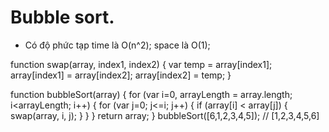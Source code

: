 # Bubble sort.
- Có độ phức tạp time là O(n^2); space là O(1);

function swap(array, index1, index2) {
    var temp = array[index1];
    array[index1] = array[index2];
    array[index2] = temp;
}

function bubbleSort(array) {
    for (var i=0, arrayLength = array.length; i<arrayLength; i++) {
        for (var j=0; j<=i; j++) {
            if (array[i] < array[j]) {
                swap(array, i, j);
            }
        }
    }
    return array;
 }
 bubbleSort([6,1,2,3,4,5]); // [1,2,3,4,5,6]